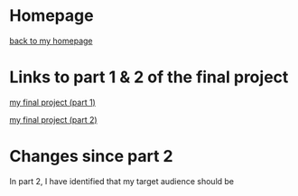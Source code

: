 # Homepage

[back to my homepage](/README.md)



# Links to part 1 & 2 of the final project

[my final project (part 1)](/final_project_1_Tianyi.md)

[my final project (part 2)](/final_project_2_Tianyi.md)

# Changes since part 2

In part 2, I have identified that my target audience should be 
